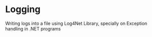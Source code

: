 # Logging
Writing logs into a file using Log4Net Library, specially on Exception handling in .NET programs
